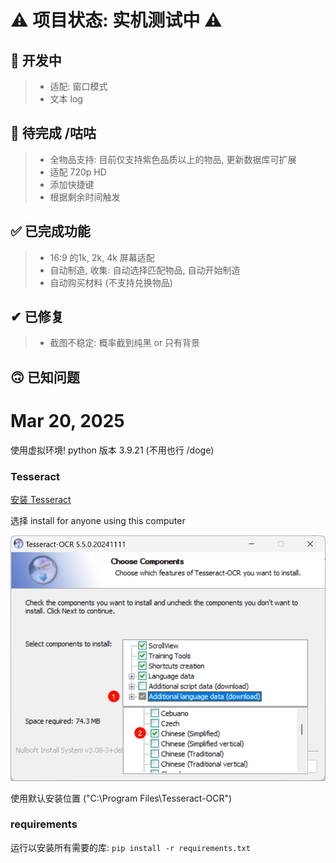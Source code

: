 # ⚠️ 项目状态: 实机测试中 ⚠️

## 📌 开发中
> * 适配: 窗口模式
> * 文本 log

## 🚧 待完成 /咕咕
> * 全物品支持: 目前仅支持紫色品质以上的物品, 更新数据库可扩展
> * 适配 720p HD
> * 添加快捷键
> * 根据剩余时间触发

## ✅ 已完成功能
> * 16:9 的1k, 2k, 4k 屏幕适配
> * 自动制造, 收集: 自动选择匹配物品, 自动开始制造
> * 自动购买材料 (不支持兑换物品)

## ✔ 已修复
> * 截图不稳定: 概率截到纯黑 or 只有背景

## 🙃 已知问题

# Mar 20, 2025
使用虚拟环境! python 版本 3.9.21 (不用也行 /doge)

### Tesseract
[安装 Tesseract](https://github.com/UB-Mannheim/tesseract/wiki)

选择 install for anyone using this computer

![alt text](.img/image.png)

使用默认安装位置 ("C:\Program Files\Tesseract-OCR")

### requirements
运行以安装所有需要的库:
`pip install -r requirements.txt`